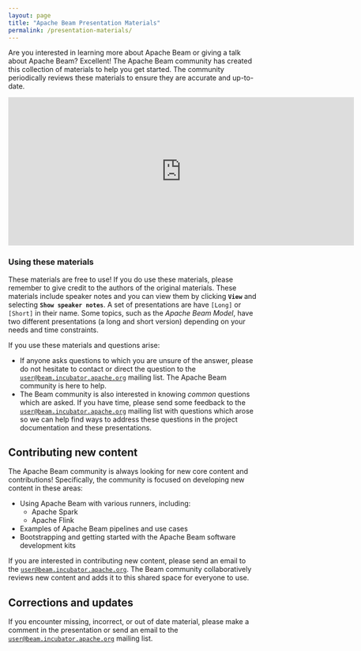 ```yaml
---
layout: page
title: "Apache Beam Presentation Materials"
permalink: /presentation-materials/
---
```


Are you interested in learning more about Apache Beam or giving a talk about Apache Beam? Excellent! The Apache Beam community has created this collection of materials to help you get started. The community periodically reviews these materials to ensure they are accurate and up-to-date.

<div class="panel panel-default">
  <div class="panel-body">
    <iframe src="https://drive.google.com/embeddedfolderview?id=0B-IhJZh9Ab52a3JLVXFWMDltcHM#list" width="700" height="300" frameborder="0"></iframe>
  </div>
</div>

### Using these materials
These materials are free to use! If you do use these materials, please remember to give credit to the authors of the original materials. These materials include speaker notes and you can view them by clicking **`View`** and selecting **`Show speaker notes`**. A set of presentations are have `[Long]` or `[Short]` in their name. Some topics, such as the *Apache Beam Model*, have two different presentations (a long and short version) depending on your needs and time constraints.

If you use these materials and questions arise:

  * If anyone asks questions to which you are unsure of the answer, please do not hesitate to contact or direct the question to the [`user@beam.incubator.apache.org`](mailto:user@beam.incubator.apache.org) mailing list. The Apache Beam community is here to help.
  * The Beam community is also interested in knowing *common* questions which are asked. If you have time, please send some feedback to the [`user@beam.incubator.apache.org`](mailto:user@beam.incubator.apache.org) mailing list with questions which arose so we can help find ways to address these questions in the project documentation and these presentations.

## Contributing new content
The Apache Beam community is always looking for new core content and contributions! Specifically, the community is focused on developing new content in these areas:

* Using Apache Beam with various runners, including:
    * Apache Spark
    * Apache Flink
* Examples of Apache Beam pipelines and use cases
* Bootstrapping and getting started with the Apache Beam software development kits

If you are interested in contributing new content, please send an email to the [`user@beam.incubator.apache.org`](mailto:user@beam.incubator.apache.org). The Beam community collaboratively reviews new content and adds it to this shared space for everyone to use.

## Corrections and updates
If you encounter missing, incorrect, or out of date material, please make a comment in the presentation or send an email to the [`user@beam.incubator.apache.org`](mailto:user@beam.incubator.apache.org) mailing list.
